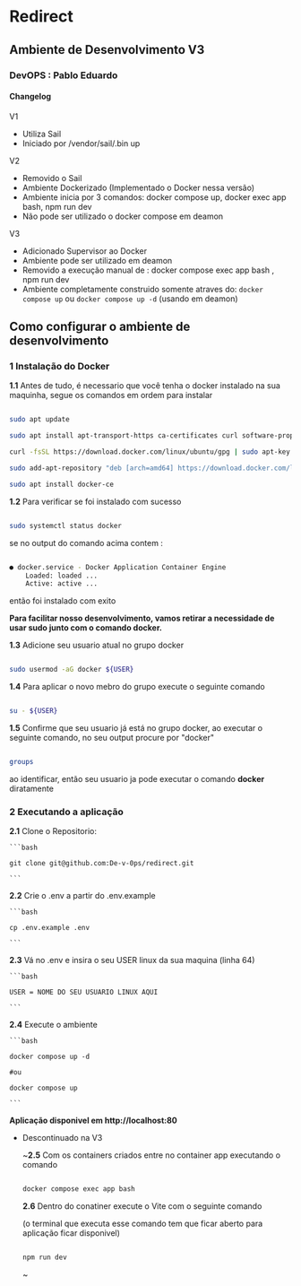 # Redirect

## Ambiente de Desenvolvimento V3

### DevOPS : Pablo Eduardo 

#### Changelog

V1 
- Utiliza Sail
- Iniciado por /vendor/sail/.bin up

V2  
- Removido o Sail
- Ambiente Dockerizado (Implementado o Docker nessa versão)
- Ambiente inicia por 3 comandos: docker compose up, docker exec app bash, npm run dev
- Não pode ser utilizado o docker compose em deamon

V3
- Adicionado Supervisor ao Docker
- Ambiente pode ser utilizado em deamon 
- Removido a execução manual de : docker compose exec app bash , npm run dev
- Ambiente completamente construido somente atraves do: ```docker compose up``` ou  ```docker compose up -d``` (usando em deamon)

## Como configurar o ambiente de desenvolvimento

### 1 Instalação do Docker

****1.1**** Antes de tudo, é necessario que você tenha o docker instalado na sua maquinha, segue os comandos em ordem para instalar

```bash

sudo apt update

sudo apt install apt-transport-https ca-certificates curl software-properties-common

curl -fsSL https://download.docker.com/linux/ubuntu/gpg | sudo apt-key add -

sudo add-apt-repository "deb [arch=amd64] https://download.docker.com/linux/ubuntu focal stable"

sudo apt install docker-ce

```
**1.2** Para verificar se foi instalado com sucesso

```bash

sudo systemctl status docker

```

se no output do comando acima contem :

```bash

● docker.service - Docker Application Container Engine
    Loaded: loaded ...
    Active: active ...

```

então foi instalado com exito

**Para facilitar nosso desenvolvimento, vamos retirar a necessidade de usar sudo junto com o comando docker.**

**1.3** Adicione seu usuario atual no grupo docker

```bash

sudo usermod -aG docker ${USER}

```

**1.4** Para aplicar o novo mebro do grupo execute o seguinte comando

```bash

su - ${USER}

```

**1.5** Confirme que seu usuario já está no grupo docker, ao executar o seguinte comando, no seu output procure por "docker"

```bash

groups

```

ao identificar, então seu usuario ja pode executar o comando **docker** diratamente 

### 2 Executando a aplicação

**2.1** Clone o Repositorio:

    ```bash

    git clone git@github.com:De-v-0ps/redirect.git 

    ```
**2.2** Crie o .env a partir do .env.example

    ```bash

    cp .env.example .env 

    ```

**2.3** Vá no .env e insira o seu USER linux da sua maquina (linha 64)

    ```bash

    USER = NOME DO SEU USUARIO LINUX AQUI

    ```
**2.4** Execute o ambiente

    ```bash

    docker compose up -d 

    #ou  

    docker compose up

    ```
    
**Aplicação disponivel em http://localhost:80**


- Descontinuado na V3

    ~**2.5** Com os containers criados entre no container app executando o comando

    ```bash

    docker compose exec app bash

    ```
    **2.6**  Dentro do conatiner execute o Vite com o seguinte comando 

    (o terminal que executa esse comando tem que ficar aberto para aplicação ficar disponivel)

    ```bash

    npm run dev

    ```
    ~ 



